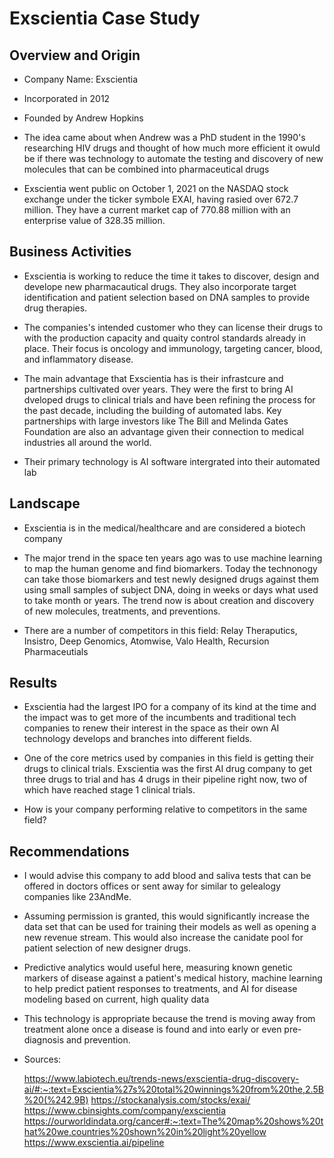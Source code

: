 # Exscientia Case Study 

## Overview and Origin

* Company Name: Exscientia 

* Incorporated in 2012 

* Founded by Andrew Hopkins

* The idea came about when Andrew was a PhD student in the 1990's researching HIV drugs and thought of how much more efficient it owuld be if there was technology to automate the testing and discovery of new molecules that can be combined into pharmaceutical drugs 

* Exscientia went public on October 1, 2021 on the NASDAQ stock exchange under the ticker symbole EXAI, having rasied over 672.7 million. They have a current market cap of 770.88 million with an enterprise value of 328.35 million.

## Business Activities

* Exscientia is working to reduce the time it takes to discover, design and develope new pharmacautical drugs. They also incorporate target identification and patient selection based on DNA samples to provide drug therapies.

* The companies's intended customer who they can license their drugs to with the production capacity and quaity control standards already in place. Their focus is oncology and immunology, targeting cancer, blood, and inflammatory disease.

* The main advantage that Exscientia has is their infrastcure and partnerships cultivated over years. They were the first to bring AI dveloped drugs to clinical trials and have been refining the process for the past decade, including the building of automated labs. Key partnerships with large investors like The Bill and Melinda Gates Foundation are also an advantage given their connection to medical industries all around the world. 

* Their primary technology is AI software intergrated into their automated lab  

## Landscape

* Exscientia is in the medical/healthcare and are considered a biotech company

* The major trend in the space ten years ago was to use machine learning to map the human genome and find biomarkers. Today the technonogy can take those biomarkers and test newly designed drugs against them using small samples of subject DNA, doing in weeks or days what used to take month or years. The trend now is about creation and discovery of new molecules, treatments, and preventions. 

* There are a number of competitors in this field: Relay Theraputics, Insistro, Deep Genomics, Atomwise, Valo Health, Recursion Pharmaceutials

## Results

* Exscientia had the largest IPO for a company of its kind at the time and the impact was to get more of the incumbents and traditional tech companies to renew their interest in the space as their own AI technology develops and branches into different fields. 

* One of the core metrics used by companies in this field is getting their drugs to clinical trials. Exscientia was the first AI drug company to get three drugs to trial and has 4 drugs in their pipeline right now, two of which have reached stage 1 clinical trials. 

* How is your company performing relative to competitors in the same field?

## Recommendations

* I would advise this company to add blood and saliva tests that can be offered in doctors offices or sent away for similar to gelealogy companies like 23AndMe. 

* Assuming permission is granted, this would significantly increase the data set that can be used for training their models as well as opening a new revenue stream. This would also increase the canidate pool for patient selection of new designer drugs.  

* Predictive analytics would useful here, measuring known genetic markers of disease against a patient's medical history, machine learning to help predict patient responses to treatments, and AI for disease modeling based on current, high quality data 

* This technology is appropriate because the trend is moving away from treatment alone once a disease is found and into early or even pre-diagnosis and prevention. 

* Sources:
  
  https://www.labiotech.eu/trends-news/exscientia-drug-discovery-ai/#:~:text=Exscientia%27s%20total%20winnings%20from%20the,2.5B%20(%242.9B)
  https://stockanalysis.com/stocks/exai/
  https://www.cbinsights.com/company/exscientia
  https://ourworldindata.org/cancer#:~:text=The%20map%20shows%20that%20we,countries%20shown%20in%20light%20yellow
  https://www.exscientia.ai/pipeline
  
  
  
